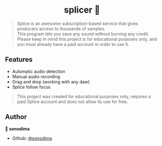 <h1 align="center">splicer 🎼</h1>
<p>
</p>

> Splice is an awesome subscription-based service that gives producers access to thousands of samples.  
This program lets you save any sound without burning any credit.
Please keep in mind this project is for educational purposes only, and you must already have a paid account in order to use it.

## Features

* Automatic audio detection
* Manual audio recording
* Drag and drop (working with any daw)
* Splice follow focus

> This project was created for educational purposes only, requires a paid Splice account and does not allow its use for free.

## Author

👤 **sonodima**

* Github: [@sonodima](https://github.com/sonodima)
